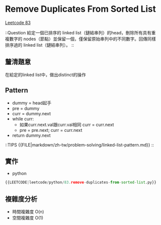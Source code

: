 # Remove Duplicates From Sorted List

[Leetcode 83](https://leetcode.com/problems/remove-duplicates-from-sorted-list/description/)

::Question
給定一個已排序的 linked list（鏈結串列）的head，刪除所有具有重複數字的 nodes（節點）並保留一個，僅保留原始串列中的不同數字。回傳同樣排序過的 linked list（鏈結串列）。
::

## 釐清題意

在給定的linked list中，做出distinct的操作

## Pattern

- dummy = head起手
- pre = dummy
- curr = dummy.next
- while curr:
  - 如果curr.next.val跟curr.val相同 curr = curr.next
  - pre = pre.next; curr = curr.next
- return dummy.next

::TIPS
{{FILE|markdown/zh-tw/problem-solving/linked-list-pattern.md}}
::

## 實作

- python

```python
{{LEETCODE|leetcode/python/83.remove-duplicates-from-sorted-list.py}}
```

## 複雜度分析

- 時間複雜度
  O(n)
- 空間複雜度
  O(1)
